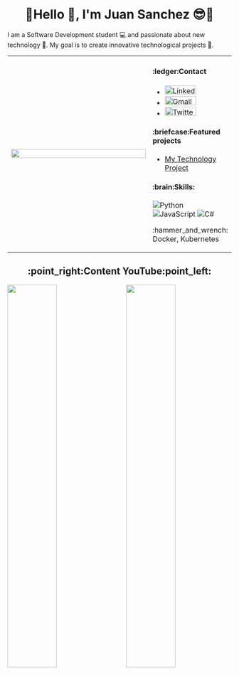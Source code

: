 <h1 align="center">🎉Hello 👋, I'm Juan Sanchez 😎🎉</h1>

I am a Software Development student 💻 and passionate about new technology 🤖. My goal is to create innovative technological projects 💭.

<table>
  <tr>
    <!-- Columna para la imagen -->
    <td width="75%">
      <img src="https://github.com/JuanSanchez20/JuanSanchez20/assets/149217388/0eed1d7d-6926-4c0d-b5cb-360a414fa8a2" width="100%" height="auto">
    </td>
    <!-- Columna para el texto -->
    <td width="25%" valign="top"> <!-- valign="top" alinea el contenido de la celda a la parte superior -->
      <h4>:ledger:Contact</h4>
      <ul>
        <li>
            <a href="https://www.linkedin.com/in/juan-sanchez-8817ba256">
        <!-- Icono de LinkedIn -->
            <img src="https://img.shields.io/badge/LinkedIn-%230077B5.svg?&style=flat-square&logo=linkedin&logoColor=white" alt="LinkedIn" width="70" height="20">
            </a>
        </li>
        <!-- Icono de Gmail -->
        <li>
            <a href="mailto:sanchezlemajj@gmail.com">
            <img src="https://img.shields.io/badge/Gmail-D14836?style=flat-square&logo=gmail&logoColor=white" alt="Gmail" width="70" height="20">
            </a>
        </li>
        <!-- Icono de Twitter -->
        <li>
            <a href="https://twitter.com/JuanJSanchezL">
            <img src="https://img.shields.io/badge/Twitter-%231DA1F2.svg?&style=flat-square&logo=twitter&logoColor=white" alt="Twitter" width="70" height="20">
            </a>
        </li>
      </ul>   
      <h4>:briefcase:Featured projects</h4>
      <ul>
        <li><a href="https://github.com/JuanSanchez20/mi-proyecto">My Technology Project</a></li>
      </ul>
      <h4>:brain:Skills:</h4>
      <p>
        <img src="https://img.shields.io/badge/Python-3776AB?style=flat&logo=python&logoColor=white" alt="Python">
        <img src="https://img.shields.io/badge/JavaScript-F7DF1E?style=flat&logo=javascript&logoColor=black" alt="JavaScript">
        <img src="https://img.shields.io/badge/C%23-239120?style=flat&logo=c-sharp&logoColor=white" alt="C#">
      </p>
      <p>:hammer_and_wrench: Docker, Kubernetes</p>
    </td>
  </tr>
</table>
<h2 align="center">:point_right:Content YouTube:point_left:</h2>
<img src="https://github.com/JuanSanchez20/JuanSanchez20/assets/149217388/b6150cde-85c0-4505-9dbc-53232c3e8f63" width="47%" height="auto" style="float: left;">
<img src="https://github.com/JuanSanchez20/JuanSanchez20/assets/149217388/4ea030c6-3347-4773-ae9c-980172a5a605" width="47%" height="auto" style="float: right;">

<!--<table>
  <thead>
    <tr>
      <th>
        <h3>Video de Presentacion</h3>
      </th>
      <th>
        <h3>Explicacion Primer Proyecto</h3>
      </th>
      <th>
        <h3>Explicacion Segundo Proyecto</h3>
      </th>
    </tr>
  </thead>
  <tbody>
    <tr>
      <td><a href="https://www.youtube.com/watch?v=VIDEO_ID1">Ver Video</a></td>
      <td><a href="https://www.youtube.com/watch?v=VIDEO_ID2">Ver Video</a></td>
      <td><a href="https://www.youtube.com/watch?v=VIDEO_ID3">Ver Video</a></td>
    </tr>
  </tbody>  
</table>-->

<!--
**JuanSanchez20/JuanSanchez20** is a ✨ _special_ ✨ repository because its `README.md` (this file) appears on your GitHub profile.

Here are some ideas to get you started:

- 🔭 I’m currently working on ...
- 🌱 I’m currently learning ...
- 👯 I’m looking to collaborate on ...
- 🤔 I’m looking for help with ...
- 💬 Ask me about ...
- 📫 How to reach me: ...
- 😄 Pronouns: ...
- ⚡ Fun fact: ...
-->
